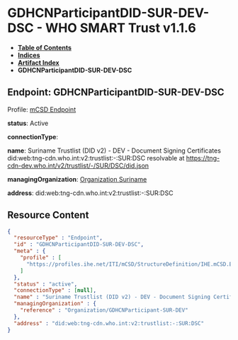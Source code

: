 # GDHCNParticipantDID-SUR-DEV-DSC - WHO SMART Trust v1.1.6

* [**Table of Contents**](toc.md)
* [**Indices**](indices.md)
* [**Artifact Index**](artifacts.md)
* **GDHCNParticipantDID-SUR-DEV-DSC**

## Endpoint: GDHCNParticipantDID-SUR-DEV-DSC

Profile: [mCSD Endpoint](https://profiles.ihe.net/ITI/mCSD/4.0.0/StructureDefinition-IHE.mCSD.Endpoint.html)

**status**: Active

**connectionType**: 

**name**: Suriname Trustlist (DID v2) - DEV - Document Signing Certificates did:web:tng-cdn.who.int:v2:trustlist:-:SUR:DSC resolvable at https://tng-cdn-dev.who.int/v2/trustlist/-/SUR/DSC/did.json

**managingOrganization**: [Organization Suriname](Organization-GDHCNParticipant-SUR-DEV.md)

**address**: did:web:tng-cdn.who.int:v2:trustlist:-:SUR:DSC



## Resource Content

```json
{
  "resourceType" : "Endpoint",
  "id" : "GDHCNParticipantDID-SUR-DEV-DSC",
  "meta" : {
    "profile" : [
      "https://profiles.ihe.net/ITI/mCSD/StructureDefinition/IHE.mCSD.Endpoint"
    ]
  },
  "status" : "active",
  "connectionType" : [null],
  "name" : "Suriname Trustlist (DID v2) - DEV - Document Signing Certificates\ndid:web:tng-cdn.who.int:v2:trustlist:-:SUR:DSC\nresolvable at https://tng-cdn-dev.who.int/v2/trustlist/-/SUR/DSC/did.json",
  "managingOrganization" : {
    "reference" : "Organization/GDHCNParticipant-SUR-DEV"
  },
  "address" : "did:web:tng-cdn.who.int:v2:trustlist:-:SUR:DSC"
}

```
